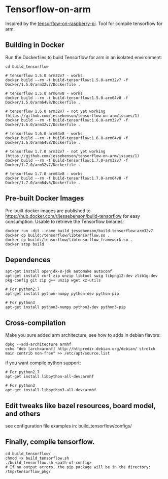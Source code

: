 # Tensorflow-on-arm

Inspired by the [tensorflow-on-raspberry-pi](https://github.com/samjabrahams/tensorflow-on-raspberry-pi).
Tool for compile tensorflow for arm.

## Building in Docker
Run the Dockerfiles to build Tensorflow for arm in an isolated environment:
```shell
cd build_tensorflow

# tensorflow 1.5.0 arm32v7 - works
docker build --rm -t build-tensorflow:1.5.0-arm32v7 -f Docker/1.5.0/arm32v7/Dockerfile .

# tensorflow 1.5.0 arm64v8 - works
docker build --rm -t build-tensorflow:1.5.0-arm64v8 -f Docker/1.5.0/arm64v8/Dockerfile .

# tensorflow 1.6.0 arm32v7 - not yet working (https://github.com/jessebenson/tensorflow-on-arm/issues/1)
docker build --rm -t build-tensorflow:1.6.0-arm32v7 -f Docker/1.6.0/arm32v7/Dockerfile .

# tensorflow 1.6.0 arm64v8 - works
docker build --rm -t build-tensorflow:1.6.0-arm64v8 -f Docker/1.6.0/arm64v8/Dockerfile .

# tensorflow 1.7.0 arm32v7 - not yet working (https://github.com/jessebenson/tensorflow-on-arm/issues/1)
docker build --rm -t build-tensorflow:1.7.0-arm32v7 -f Docker/1.7.0/arm32v7/Dockerfile .

# tensorflow 1.7.0 arm64v8 - works
docker build --rm -t build-tensorflow:1.7.0-arm64v8 -f Docker/1.7.0/arm64v8/Dockerfile .
```

## Pre-built Docker Images
Pre-built docker images are published to https://hub.docker.com/r/jessebenson/build-tensorflow for easy consumption.  Usable to retrieve the Tensorflow binaries:

```shell
docker run -dit --name build jessebenson/build-tensorflow:arm32v7
docker cp build:/tensorflow/libtensorflow.so .
docker cp build:/tensorflow/libtensorflow_framework.so .
docker stop build
```

## Dependences
```shell
apt-get install openjdk-8-jdk automake autoconf
apt-get install curl zip unzip libtool swig libpng12-dev zlib1g-dev pkg-config git zip g++ unzip wget xz-utils

# For python2.7
apt-get install python-numpy python-dev python-pip

# For python3
apt-get install python3-numpy python3-dev python3-pip
```

## Cross-compilation
Make you sure added arm architecture, see how to adds in debian flavors:
```shell
dpkg --add-architecture armhf
echo "deb [arch=armhf] http://httpredir.debian.org/debian/ stretch main contrib non-free" >> /etc/apt/source.list
```
if you want compile python support:
```shell
# For python2.7
apt-get install libpython-all-dev:armhf

# For python3
apt-get install libpython3-all-dev:armhf
```

## Edit tweaks like bazel resources, board model, and others
see configuration file examples in: build_tensorflow/configs/

## Finally, compile tensorflow.
```shell
cd build_tensorflow/
chmod +x build_tensorflow.sh
./build_tensorflow.sh <path-of-config>
# If no output errors, the pip package will be in the directory: /tmp/tensorflow_pkg/
```
